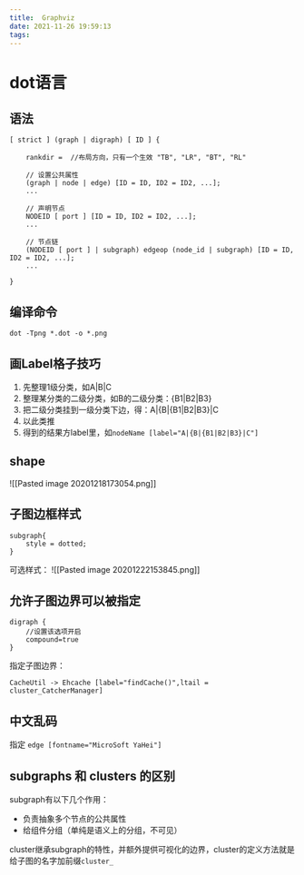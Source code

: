 ```yaml
---
title:  Graphviz
date: 2021-11-26 19:59:13
tags:
---
```

# dot语言

## 语法
```
[ strict ] (graph | digraph) [ ID ] {

	rankdir =  //布局方向，只有一个生效 "TB", "LR", "BT", "RL"
	
	// 设置公共属性
	(graph | node | edge) [ID = ID, ID2 = ID2, ...];
	...
	
	// 声明节点
	NODEID [ port ] [ID = ID, ID2 = ID2, ...];
	...
	
	// 节点链
	(NODEID [ port ] | subgraph) edgeop (node_id | subgraph) [ID = ID, ID2 = ID2, ...];
	...
	
} 
```

##   编译命令
`dot -Tpng *.dot -o *.png`

## 画Label格子技巧
1. 先整理1级分类，如A|B|C
2. 整理某分类的二级分类，如B的二级分类：{B1|B2|B3}
3. 把二级分类挂到一级分类下边，得：A|{B|{B1|B2|B3}|C
4. 以此类推
5. 得到的结果方label里，如`nodeName [label="A|{B|{B1|B2|B3}|C"]`


## shape
![[Pasted image 20201218173054.png]]

## 子图边框样式
```
subgraph{
	style = dotted;
}
```
可选样式：
![[Pasted image 20201222153845.png]]

## 允许子图边界可以被指定
```
digraph {
	//设置该选项开启
	compound=true 
}
```

指定子图边界：
```
CacheUtil -> Ehcache [label="findCache()",ltail = cluster_CatcherManager]
```

## 中文乱码
指定 ``edge [fontname="MicroSoft YaHei"]``

## subgraphs 和 clusters 的区别
subgraph有以下几个作用：
- 负责抽象多个节点的公共属性
- 给组件分组（单纯是语义上的分组，不可见）

cluster继承subgraph的特性，并额外提供可视化的边界，cluster的定义方法就是给子图的名字加前缀`cluster_`
